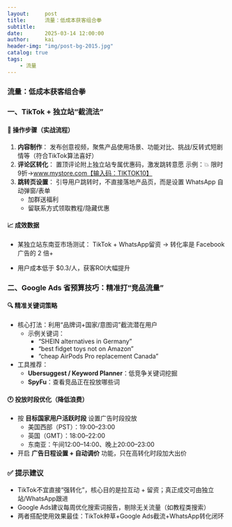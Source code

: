 ```yaml
---
layout:     post
title:      流量：低成本获客组合拳
subtitle:   
date:       2025-03-14 12:00:00
author:     kai
header-img: "img/post-bg-2015.jpg"
catalog: true
tags:
    - 流量
---
```


### 流量：低成本获客组合拳

### 一、TikTok + 独立站“截流法”

#### 📲 操作步骤（实战流程）

1. **内容制作**：
    发布创意视频，聚焦产品使用场景、功能对比、挑战/反转式短剧情等（符合TikTok算法喜好）
2. **评论区转化**：
    置顶评论附上独立站专属优惠码，激发跳转意愿
    示例：💥 限时9折→www.mystore.com【输入码：TIKTOK10】
3. **跳转页设置**：
    引导用户跳转时，不直接落地产品页，而是设置 WhatsApp 自动弹窗/表单
   - 加群送福利
   - 留联系方式领取教程/隐藏优惠

#### 📈 成效数据

- 某独立站东南亚市场测试：
   TikTok + WhatsApp留资 → 转化率是 Facebook 广告的 2 倍+

- 用户成本低于 $0.3/人，获客ROI大幅提升

  

### 二、Google Ads 省预算技巧：精准打“竞品流量”

#### 🔍 精准关键词策略

- 核心打法：利用“品牌词+国家/意图词”截流潜在用户
  - 示例关键词：
    - “SHEIN alternatives in Germany”
    - “best fidget toys not on Amazon”
    - “cheap AirPods Pro replacement Canada”
- 工具推荐：
  - **Ubersuggest / Keyword Planner**：低竞争关键词挖掘
  - **SpyFu**：查看竞品正在投放哪些词

#### 🕐 投放时段优化（降低浪费）

- 按 **目标国家用户活跃时段** 设置广告时段投放
  - 美国西部（PST）：19:00–23:00
  - 英国（GMT）：18:00–22:00
  - 东南亚：午间12:00–14:00、晚上20:00–23:00
- 开启 **广告日程设置 + 自动调价** 功能，只在高转化时段加大出价



### ✅ 提示建议

- TikTok不宜直接“强转化”，核心目的是拉互动 + 留资；真正成交可由独立站/WhatsApp跟进
- Google Ads建议每周优化搜索词报告，剔除无关流量（如教程类搜索）
- 两者搭配使用效果最佳：TikTok种草+Google Ads截流+WhatsApp转化闭环

